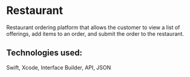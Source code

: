 # Restaurant

Restaurant ordering platform that allows the customer to view a list of offerings, add items to an order, and submit the order to the restaurant.

## Technologies used:
Swift, Xcode, Interface Builder, API, JSON
